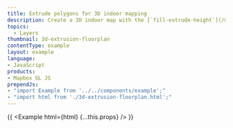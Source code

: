```yaml
---
title: Extrude polygons for 3D indoor mapping
description: Create a 3D indoor map with the [`fill-extrude-height`](/maplibre-gl-js/style-spec/layers/#paint-fill-extrusion-fill-extrusion-height) paint property.
topics:
  - Layers
thumbnail: 3d-extrusion-floorplan
contentType: example
layout: example
language:
- JavaScript
products:
- Mapbox GL JS
prependJs:
- "import Example from '../../components/example';"
- "import html from './3d-extrusion-floorplan.html';"
---
```


{{ <Example html={html} {...this.props} /> }}
